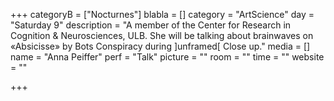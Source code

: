 +++
categoryB = ["Nocturnes"]
blabla = []
category = "ArtScience"
day = "Saturday 9"
description = "A member of the Center for Research in Cognition & Neurosciences, ULB. She will be talking about brainwaves on «Absicisse» by Bots Conspiracy during ]unframed[ Close up."
media = []
name = "Anna Peiffer"
perf = "Talk"
picture = ""
room = ""
time = ""
website = ""

+++
